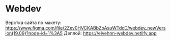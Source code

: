 # Webdev
Верстка сайта по макету: https://www.figma.com/file/2Zev0HVCKABbZoAsuWTdcD/webdev_newVersion(19.09)?node-id=1%3A5
Деплой: https://elvehnn-webdev.netlify.app
